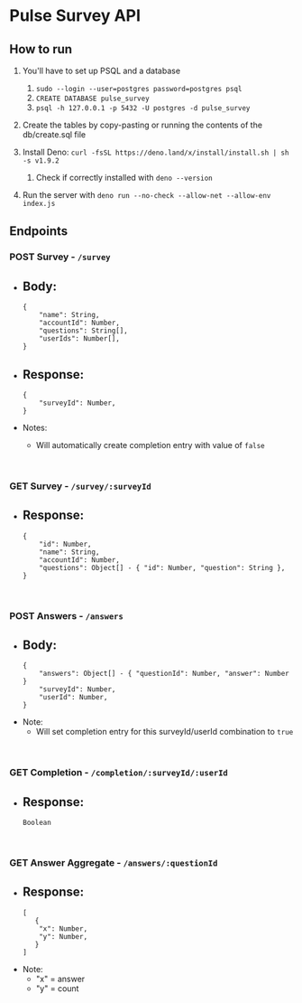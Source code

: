 # Pulse Survey API

## How to run

1. You'll have to set up PSQL and a database
    1. `sudo --login --user=postgres password=postgres psql`
    2. `CREATE DATABASE pulse_survey`
    3. `psql -h 127.0.0.1 -p 5432 -U postgres -d pulse_survey`

2. Create the tables by copy-pasting or running the contents of the db/create.sql file

3. Install Deno: `curl -fsSL https://deno.land/x/install/install.sh | sh -s v1.9.2`
    1. Check if correctly installed with `deno --version`

4. Run the server with `deno run --no-check --allow-net --allow-env index.js`


## Endpoints

### POST Survey - `/survey`
- Body: 
    - 
    ``` 
    {
        "name": String,
        "accountId": Number,
        "questions": String[],
        "userIds": Number[],
    }
    ``` 

- Response: 
    - 
    ``` 
    {
        "surveyId": Number,
    }
    ``` 

- Notes:
    - Will automatically create completion entry with value of `false`

<br />

### GET Survey - `/survey/:surveyId`
- Response: 
    - 
    ``` 
    {
        "id": Number,
        "name": String,
        "accountId": Number,
        "questions": Object[] - { "id": Number, "question": String },
    }
    ```
<br /> 
    
### POST Answers - `/answers`
- Body: 
    - 
    ``` 
    {
        "answers": Object[] - { "questionId": Number, "answer": Number }
        "surveyId": Number,
        "userId": Number,
    }
    ``` 
- Note:
    - Will set completion entry for this surveyId/userId combination to `true`

<br />

### GET Completion - `/completion/:surveyId/:userId`
- Response: 
    - 
    ``` 
    Boolean
    ``` 
<br />
    
### GET Answer Aggregate - `/answers/:questionId`
- Response: 
    - 
    ``` 
    [
       { 
        "x": Number,
        "y": Number,
       }
    ]
    ``` 
- Note:
    - "x" = answer
    - "y" = count
    
    